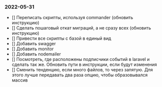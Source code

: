 ### 2022-05-31

* [] Переписать скрипты, используя commander (обновить инструкцию)
* [] Сделать пошаговый откат миграций, а не сразу всех (обновить инструкцию)
* [] Привести все скрипты с базой в единый вид
* [] Добавить swagger
* [] Добавить monitor
* [] Добавить nodemailer
* [] Посмотреть, где расположены подписчики событий в laravel и сделать так же. Обновить пути в инструкции, если будут изменения
* [] Сменить тенденцию, если много файлов, то через запятую. Для этого лучше передавать два раза опцию, чтобы образовывался массив
